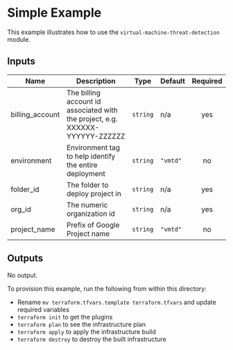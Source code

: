 # Simple Example

This example illustrates how to use the `virtual-machine-threat-detection` module.

<!-- BEGINNING OF PRE-COMMIT-TERRAFORM DOCS HOOK -->
## Inputs

| Name | Description | Type | Default | Required |
|------|-------------|------|---------|:--------:|
| billing\_account | The billing account id associated with the project, e.g. XXXXXX-YYYYYY-ZZZZZZ | `string` | n/a | yes |
| environment | Environment tag to help identify the entire deployment | `string` | `"vmtd"` | no |
| folder\_id | The folder to deploy project in | `string` | n/a | yes |
| org\_id | The numeric organization id | `string` | n/a | yes |
| project\_name | Prefix of Google Project name | `string` | `"vmtd"` | no |

## Outputs

No output.

<!-- END OF PRE-COMMIT-TERRAFORM DOCS HOOK -->

To provision this example, run the following from within this directory:
- Rename `mv terraform.tfvars.template terraform.tfvars` and update required variables
- `terraform init` to get the plugins
- `terraform plan` to see the infrastructure plan
- `terraform apply` to apply the infrastructure build
- `terraform destroy` to destroy the built infrastructure
